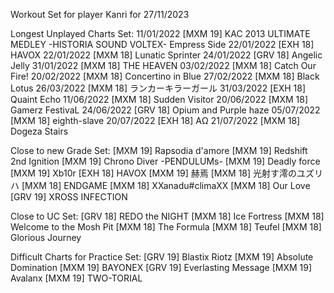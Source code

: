 Workout Set for player Kanri for 27/11/2023

Longest Unplayed Charts Set:
11/01/2022 [MXM 19] KAC 2013 ULTIMATE MEDLEY -HISTORIA SOUND VOLTEX- Empress Side
22/01/2022 [EXH 18] HAVOX
22/01/2022 [MXM 18] Lunatic Sprinter
24/01/2022 [GRV 18] Angelic Jelly
31/01/2022 [MXM 18] THE HEAVEN
03/02/2022 [MXM 18] Catch Our Fire!
20/02/2022 [MXM 18] Concertino in Blue
27/02/2022 [MXM 18] Black Lotus
26/03/2022 [MXM 18] ランカーキラーガール
31/03/2022 [EXH 18] Quaint Echo
11/06/2022 [MXM 18] Sudden Visitor
20/06/2022 [MXM 18] Gamerz FestivaL
24/06/2022 [GRV 18] Opium and Purple haze
05/07/2022 [MXM 18] eighth-slave
20/07/2022 [EXH 18] ΑΩ
21/07/2022 [MXM 18] Dogeza Stairs

Close to new Grade Set:
[MXM 19] Rapsodia d'amore
[MXM 19] Redshift 2nd Ignition
[MXM 19] Chrono Diver -PENDULUMs-
[MXM 19] Deadly force
[MXM 19] Xb10r
[EXH 18] HAVOX
[MXM 19] 赫焉
[MXM 18] 光射す澪のユズリハ
[MXM 18] ENDGAME
[MXM 18] XXanadu#climaXX
[MXM 18] Our Love
[GRV 19] XROSS INFECTION

Close to UC Set:
[GRV 18] REDO the NIGHT
[MXM 18] Ice Fortress
[MXM 18] Welcome to the Mosh Pit
[MXM 18] The Formula
[MXM 18] Teufel
[MXM 18] Glorious Journey

Difficult Charts for Practice Set:
[GRV 19] Blastix Riotz
[MXM 19] Absolute Domination
[MXM 19] BAYONEX
[GRV 19] Everlasting Message
[MXM 19] Avalanx
[MXM 19] TWO-TORIAL
